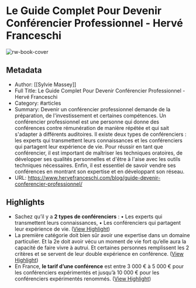 # Le Guide Complet Pour Devenir Conférencier Professionnel - Hervé Franceschi

![rw-book-cover](https://readwise-assets.s3.amazonaws.com/static/images/article2.74d541386bbf.png)

## Metadata
- Author: [[Sylvie Massey]]
- Full Title: Le Guide Complet Pour Devenir Conférencier Professionnel - Hervé Franceschi
- Category: #articles
- Summary: Devenir un conférencier professionnel demande de la préparation, de l'investissement et certaines compétences. Un conférencier professionnel est une personne qui donne des conférences contre rémunération de manière répétée et qui sait s'adapter à différents auditoires. Il existe deux types de conférenciers : les experts qui transmettent leurs connaissances et les conférenciers qui partagent leur expérience de vie. Pour réussir en tant que conférencier, il est important de maîtriser les techniques oratoires, de développer ses qualités personnelles et d'être à l'aise avec les outils techniques nécessaires. Enfin, il est essentiel de savoir vendre ses conférences en montrant son expertise et en développant son réseau.
- URL: https://www.hervefranceschi.com/blog/guide-devenir-conferencier-professionnel/

## Highlights
- Sachez qu’il y a **2 types de conférenciers** :
  • Les experts qui transmettent leurs connaissances,
  • Les conférenciers qui partagent leur expérience de vie. ([View Highlight](https://read.readwise.io/read/01hps4desbcbsddxjevs5pqwd0))
- La première catégorie doit bien sûr avoir une expertise dans un domaine particulier. Et la 2e doit avoir vécu un moment de vie fort qu’elle aura la capacité de faire vivre à autrui.
  Et certaines personnes remplissent les 2 critères et se servent de leur double expérience en conférence. ([View Highlight](https://read.readwise.io/read/01hps4dptv108jsrrkvtmybs00))
- En France, **le tarif d’une conférence** est entre 3 000 € à 5 000 € pour les conférenciers expérimentés et jusqu’à 10 000 € pour les conférenciers expérimentés renommés. ([View Highlight](https://read.readwise.io/read/01hps4e0hccch0a0zd9tcayjah))
